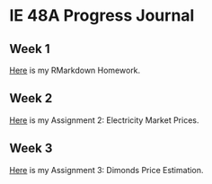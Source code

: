 ﻿# IE 48A Progress Journal

## Week 1
[Here](files/IE48A.Ass.html) is my RMarkdown Homework.
## Week 2
[Here](files/Electricity_Market_Prices.html) is my Assignment 2: Electricity Market Prices.
## Week 3
[Here](files/Assignment3.html) is my Assignment 3: Dimonds Price Estimation.
